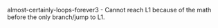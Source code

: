 almost-certainly-loops-forever3 - Cannot reach L1 because of the math before the only branch/jump to L1.